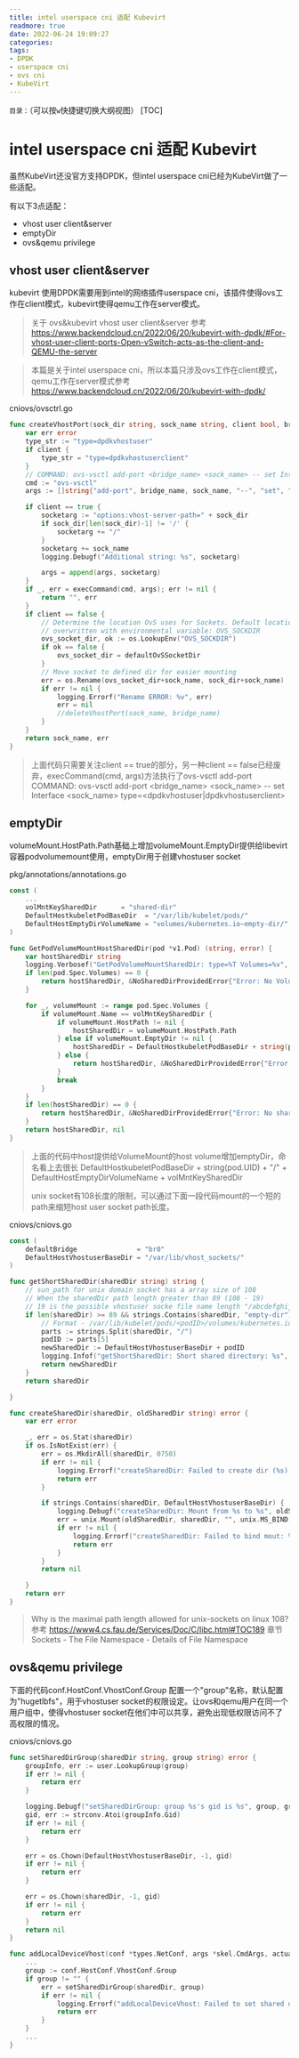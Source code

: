 ```yaml
---
title: intel userspace cni 适配 Kubevirt
readmore: true
date: 2022-06-24 19:09:27
categories:
tags:
- DPDK
- userspace cni
- ovs cni
- KubeVirt
---
```


`目录：`（可以按`w`快捷键切换大纲视图）
[TOC]

# intel userspace cni 适配 Kubevirt

虽然KubeVirt还没官方支持DPDK，但intel userspace cni已经为KubeVirt做了一些适配。

有以下3点适配：
* vhost user client&server
* emptyDir
* ovs&qemu privilege

## vhost user client&server
kubevirt 使用DPDK需要用到intel的网络插件userspace cni，该插件使得ovs工作在client模式，kubevirt使得qemu工作在server模式。

> 关于 ovs&kubevirt vhost user client&server 参考 <a href="https://www.backendcloud.cn/2022/06/20/kubevirt-with-dpdk/#For-vhost-user-client-ports-Open-vSwitch-acts-as-the-client-and-QEMU-the-server" target="_blank">https://www.backendcloud.cn/2022/06/20/kubevirt-with-dpdk/#For-vhost-user-client-ports-Open-vSwitch-acts-as-the-client-and-QEMU-the-server</a>

> 本篇是关于intel userspace cni，所以本篇只涉及ovs工作在client模式，qemu工作在server模式参考 <a href="https://www.backendcloud.cn/2022/06/20/kubevirt-with-dpdk/" target="_blank">https://www.backendcloud.cn/2022/06/20/kubevirt-with-dpdk/</a>

cniovs/ovsctrl.go
```go
func createVhostPort(sock_dir string, sock_name string, client bool, bridge_name string) (string, error) {
	var err error
	type_str := "type=dpdkvhostuser"
	if client {
		type_str = "type=dpdkvhostuserclient"
	}
	// COMMAND: ovs-vsctl add-port <bridge_name> <sock_name> -- set Interface <sock_name> type=<dpdkvhostuser|dpdkvhostuserclient>
	cmd := "ovs-vsctl"
	args := []string{"add-port", bridge_name, sock_name, "--", "set", "Interface", sock_name, type_str}

	if client == true {
		socketarg := "options:vhost-server-path=" + sock_dir
		if sock_dir[len(sock_dir)-1] != '/' {
			socketarg += "/"
		}
		socketarg += sock_name
		logging.Debugf("Additional string: %s", socketarg)

		args = append(args, socketarg)
	}
	if _, err = execCommand(cmd, args); err != nil {
		return "", err
	}
	if client == false {
		// Determine the location OvS uses for Sockets. Default location can be
		// overwritten with environmental variable: OVS_SOCKDIR
		ovs_socket_dir, ok := os.LookupEnv("OVS_SOCKDIR")
		if ok == false {
			ovs_socket_dir = defaultOvSSocketDir
		}
		// Move socket to defined dir for easier mounting
		err = os.Rename(ovs_socket_dir+sock_name, sock_dir+sock_name)
		if err != nil {
			logging.Errorf("Rename ERROR: %v", err)
			err = nil
			//deleteVhostPort(sock_name, bridge_name)
		}
	}
	return sock_name, err
}
```

> 上面代码只需要关注client == true的部分，另一种client == false已经废弃，execCommand(cmd, args)方法执行了ovs-vsctl add-port COMMAND: ovs-vsctl add-port <bridge_name> <sock_name> -- set Interface <sock_name> type=<dpdkvhostuser|dpdkvhostuserclient>

## emptyDir
volumeMount.HostPath.Path基础上增加volumeMount.EmptyDir提供给libevirt容器podvolumemount使用，emptyDir用于创建vhostuser socket

pkg/annotations/annotations.go
```go
const (
    ...
	volMntKeySharedDir      = "shared-dir"
	DefaultHostkubeletPodBaseDir  = "/var/lib/kubelet/pods/"
	DefaultHostEmptyDirVolumeName = "volumes/kubernetes.io~empty-dir/"
)

func GetPodVolumeMountHostSharedDir(pod *v1.Pod) (string, error) {
	var hostSharedDir string
	logging.Verbosef("GetPodVolumeMountSharedDir: type=%T Volumes=%v", pod.Spec.Volumes, pod.Spec.Volumes)
	if len(pod.Spec.Volumes) == 0 {
		return hostSharedDir, &NoSharedDirProvidedError{"Error: No Volumes. Need \"shared-dir\" in podSpec \"Volumes\""}
	}

	for _, volumeMount := range pod.Spec.Volumes {
		if volumeMount.Name == volMntKeySharedDir {
			if volumeMount.HostPath != nil {
				hostSharedDir = volumeMount.HostPath.Path
			} else if volumeMount.EmptyDir != nil {
				hostSharedDir = DefaultHostkubeletPodBaseDir + string(pod.UID) + "/" + DefaultHostEmptyDirVolumeName + volMntKeySharedDir
			} else {
				return hostSharedDir, &NoSharedDirProvidedError{"Error: Volume is invalid"}
			}
			break
		}
	}
	if len(hostSharedDir) == 0 {
		return hostSharedDir, &NoSharedDirProvidedError{"Error: No shared-dir. Need \"shared-dir\" in podSpec \"Volumes\""}
	}
	return hostSharedDir, nil
}
```
> 上面的代码中host提供给VolumeMount的host volume增加emptyDir，命名看上去很长 DefaultHostkubeletPodBaseDir + string(pod.UID) + "/" + DefaultHostEmptyDirVolumeName + volMntKeySharedDir
>
> unix socket有108长度的限制，可以通过下面一段代码mount的一个短的path来缩短host user socket path长度。

cniovs/cniovs.go
```go
const (
	defaultBridge               = "br0"
	DefaultHostVhostuserBaseDir = "/var/lib/vhost_sockets/"
)

func getShortSharedDir(sharedDir string) string {
	// sun_path for unix domain socket has a array size of 108
	// When the sharedDir path length greater than 89 (108 - 19)
	// 19 is the possible vhostuser socke file name length "/abcdefghijkl-net99" (1 + 12 + 1 + 3 + 2)
	if len(sharedDir) >= 89 && strings.Contains(sharedDir, "empty-dir") {
		// Format - /var/lib/kubelet/pods/<podID>/volumes/kubernetes.io~empty-dir/shared-dir
		parts := strings.Split(sharedDir, "/")
		podID := parts[5]
		newSharedDir := DefaultHostVhostuserBaseDir + podID
		logging.Infof("getShortSharedDir: Short shared directory: %s", newSharedDir)
		return newSharedDir
	}
	return sharedDir

}

func createSharedDir(sharedDir, oldSharedDir string) error {
	var err error

	_, err = os.Stat(sharedDir)
	if os.IsNotExist(err) {
		err = os.MkdirAll(sharedDir, 0750)
		if err != nil {
			logging.Errorf("createSharedDir: Failed to create dir (%s): %v", sharedDir, err)
			return err
		}

		if strings.Contains(sharedDir, DefaultHostVhostuserBaseDir) {
			logging.Debugf("createSharedDir: Mount from %s to %s", oldSharedDir, sharedDir)
			err = unix.Mount(oldSharedDir, sharedDir, "", unix.MS_BIND, "")
			if err != nil {
				logging.Errorf("createSharedDir: Failed to bind mout: %s", err)
				return err
			}
		}
		return nil

	}
	return err
}
```


> Why is the maximal path length allowed for unix-sockets on linux 108?
> 参考 https://www4.cs.fau.de/Services/Doc/C/libc.html#TOC189
> 章节 Sockets - The File Namespace - Details of File Namespace


## ovs&qemu privilege
下面的代码conf.HostConf.VhostConf.Group 配置一个"group"名称，默认配置为"hugetlbfs"，用于vhostuser socket的权限设定。让ovs和qemu用户在同一个用户组中，使得vhostuser socket在他们中可以共享，避免出现低权限访问不了高权限的情况。

cniovs/cniovs.go
```go
func setSharedDirGroup(sharedDir string, group string) error {
	groupInfo, err := user.LookupGroup(group)
	if err != nil {
		return err
	}

	logging.Debugf("setSharedDirGroup: group %s's gid is %s", group, groupInfo.Gid)
	gid, err := strconv.Atoi(groupInfo.Gid)
	if err != nil {
		return err
	}

	err = os.Chown(DefaultHostVhostuserBaseDir, -1, gid)
	if err != nil {
		return err
	}

	err = os.Chown(sharedDir, -1, gid)
	if err != nil {
		return err
	}
	return nil
}

func addLocalDeviceVhost(conf *types.NetConf, args *skel.CmdArgs, actualSharedDir string, data *OvsSavedData) error {
	...
	group := conf.HostConf.VhostConf.Group
	if group != "" {
		err = setSharedDirGroup(sharedDir, group)
		if err != nil {
			logging.Errorf("addLocalDeviceVhost: Failed to set shared dir group: %v", err)
			return err
		}
	}
	...
}
```